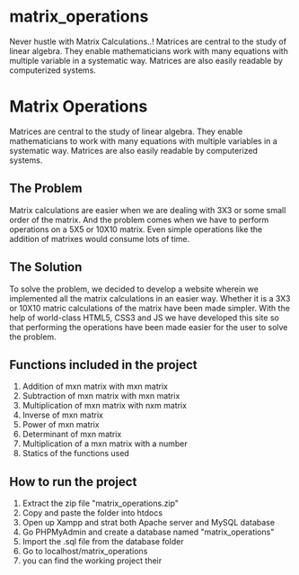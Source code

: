 # matrix_operations
Never hustle with Matrix Calculations..! Matrices are central to the study of linear algebra. They enable mathematicians work with many equations with multiple variable in a systematic way. Matrices are also easily readable by computerized systems.

# Matrix Operations

Matrices are central to the study of linear algebra. They enable mathematicians to work with many equations with multiple variables in a systematic way. Matrices are also easily readable by computerized systems.

## The Problem

Matrix calculations are easier when we are dealing with 3X3 or some small order of the matrix. And the problem comes when we have to perform operations on a 5X5 or 10X10 matrix. Even simple operations like the addition of matrixes would consume lots of time.

## The Solution
To solve the problem, we decided to develop a website wherein we implemented all the matrix calculations in an easier way. Whether it is a 3X3 or 10X10 matric calculations of the matrix have been made simpler. With the help of world-class HTML5, CSS3 and JS we have developed this site so that performing the operations have been made easier for the user to solve the problem.

## Functions included in the project
1. Addition of mxn matrix with mxn matrix
2. Subtraction of mxn matrix with mxn matrix
3. Multiplication of mxn matrix with nxm matrix
4. Inverse of mxn matrix
5. Power of mxn matrix
6. Determinant of mxn matrix
7. Multiplication of a mxn matrix with a number
8. Statics of the functions used


## How to run the project
1. Extract the zip file "matrix_operations.zip"
2. Copy and paste the folder into htdocs 
3. Open up Xampp and strat both Apache server and MySQL database
4. Go PHPMyAdmin and create  a database named "matrix_operations"
4. Import the .sql file from the database folder 
5. Go to localhost/matrix_operations
6. you can find the working project their
